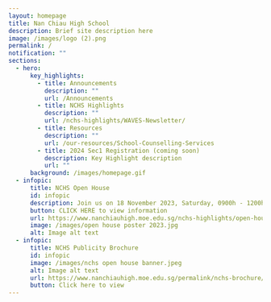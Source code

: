 ```yaml
---
layout: homepage
title: Nan Chiau High School
description: Brief site description here
image: /images/logo (2).png
permalink: /
notification: ""
sections:
  - hero:
      key_highlights:
        - title: Announcements
          description: ""
          url: /Announcements
        - title: NCHS Highlights
          description: ""
          url: /nchs-highlights/WAVES-Newsletter/
        - title: Resources
          description: ""
          url: /our-resources/School-Counselling-Services
        - title: 2024 Sec1 Registration (coming soon)
          description: Key Highlight description
          url: ""
      background: /images/homepage.gif
  - infopic:
      title: NCHS Open House
      id: infopic
      description: Join us on 18 November 2023, Saturday, 0900h - 1200h.
      button: CLICK HERE to view information
      url: https://www.nanchiauhigh.moe.edu.sg/nchs-highlights/open-house-2023/
      image: /images/open house poster 2023.jpg
      alt: Image alt text
  - infopic:
      title: NCHS Publicity Brochure
      id: infopic
      image: /images/nchs open house banner.jpeg
      alt: Image alt text
      url: https://www.nanchiauhigh.moe.edu.sg/permalink/nchs-brochure/
      button: Click here to view
---
```

